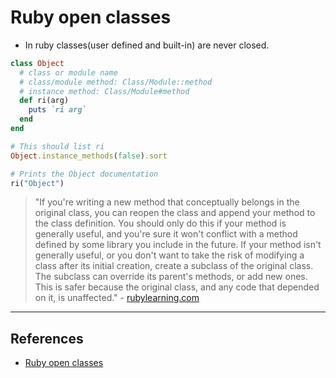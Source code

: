 # Ruby open classes

* In ruby classes(user defined and built-in) are never closed.

~~~ruby
class Object
  # class or module name
  # class/module method: Class/Module::method
  # instance method: Class/Module#method
  def ri(arg)
    puts `ri arg`
  end
end

# This should list ri
Object.instance_methods(false).sort

# Prints the Object documentation
ri("Object")
~~~

> "If you're writing a new method that conceptually belongs in the original class, you can reopen the class and append your method to the class definition. You should only do this if your method is generally useful, and you're sure it won't conflict with a method defined by some library you include in the future. If your method isn't generally useful, or you don't want to take the risk of modifying a class after its initial creation, create a subclass of the original class. The subclass can override its parent's methods, or add new ones. This is safer because the original class, and any code that depended on it, is unaffected." - [rubylearning.com](http://rubylearning.com/satishtalim/ruby_open_classes.html)

---

## References

* [Ruby open classes](http://rubylearning.com/satishtalim/ruby_open_classes.html)
